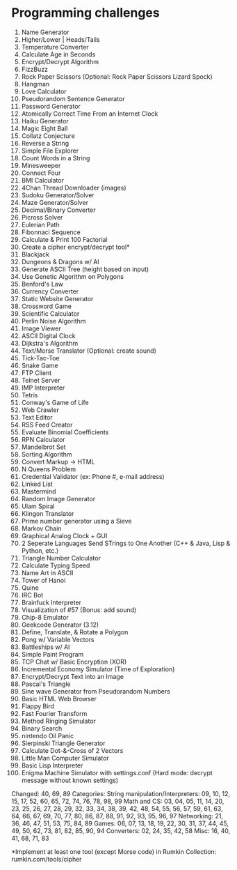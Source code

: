 # Programming challenges

1. Name Generator
1. Higher/Lower | Heads/Tails
1. Temperature Converter
1. Calculate Age in Seconds
1. Encrypt/Decrypt Algorithm
1. FizzBuzz
1. Rock Paper Scissors (Optional: Rock Paper Scissors Lizard Spock)
1. Hangman
1. Love Calculator
1. Pseudorandom Sentence Generator
1. Password Generator
1. Atomically Correct Time From an Internet Clock
1. Haiku Generator
1. Magic Eight Ball
1. Collatz Conjecture
1. Reverse a String
1. Simple File Explorer
1. Count Words in a String
1. Minesweeper
1. Connect Four
1. BMI Calculator
1. 4Chan Thread Downloader (images)
1. Sudoku Generator/Solver
1. Maze Generator/Solver
1. Decimal/Binary Converter
1. Picross Solver
1. Eulerian Path
1. Fibonnaci Sequence
1. Calculate & Print 100 Factorial
1. Create a cipher encrypt/decrypt tool\*
1. Blackjack
1. Dungeons & Dragons w/ AI
1. Generate ASCII Tree (height based on input)
1. Use Genetic Algorithm on Polygons
1. Benford's Law
1. Currency Converter
1. Static Website Generator
1. Crossword Game
1. Scientific Calculator
1. Perlin Noise Algorithm
1. Image Viewer
1. ASCII Digital Clock
1. Dijkstra's Algorithm
1. Text/Morse Translator (Optional: create sound)
1. Tick-Tac-Toe
1. Snake Game
1. FTP Client
1. Telnet Server
1. IMP Interpreter
1. Tetris
1. Conway's Game of Life
1. Web Crawler
1. Text Editor
1. RSS Feed Creator
1. Evaluate Binomial Coefficients
1. RPN Calculator
1. Mandelbrot Set
1. Sorting Algorithm
1. Convert Markup -> HTML
1. N Queens Problem
1. Credential Validator (ex: Phone #, e-mail address)
1. Linked List
1. Mastermind
1. Random Image Generator
1. Ulam Spiral
1. Klingon Translator
1. Prime number generator using a Sieve
1. Markov Chain
1. Graphical Analog Clock + GUI
1. 2 Seperate Languages Send STrings to One Another (C++ & Java, Lisp & Python, etc.)
1. Triangle Number Calculator
1. Calculate Typing Speed
1. Name Art in ASCII
1. Tower of Hanoi
1. Quine
1. IRC Bot
1. Brainfuck Interpreter
1. Visualization of #57 (Bonus: add sound)
1. Chip-8 Emulator
1. Geekcode Generator (3.12)
1. Define, Translate, & Rotate a Polygon
1. Pong w/ Variable Vectors
1. Battleships w/ AI
1. Simple Paint Program
1. TCP Chat w/ Basic Encryption (XOR)
1. Incremental Economy Simulator (Time of Exploration)
1. Encrypt/Decrypt Text into an Image
1. Pascal's Triangle
1. Sine wave Generator from Pseudorandom Numbers
1. Basic HTML Web Browser
1. Flappy Bird
1. Fast Fourier Transform
1. Method Ringing Simulator
1. Binary Search
1. nintendo Oil Panic
1. Sierpinski Triangle Generator
1. Calculate Dot-&-Cross of 2 Vectors
1. Little Man Computer Simulator
1. Basic Lisp Interpreter
1. Enigma Machine Simulator with settings.conf (Hard mode: decrypt message without known settings)

Changed: 40, 69, 89
Categories:
  String manipulation/Interpreters:
    09, 10, 12, 15, 17, 52, 60, 65, 72, 74, 76, 78, 98, 99
  Math and CS:
    03, 04, 05, 11, 14, 20, 23, 25, 26, 27, 28, 29, 32, 33, 34, 38, 39, 42, 48, 54, 55, 56, 57, 59, 61, 63, 64, 66, 67, 69, 70, 77, 80, 86, 87, 88, 91, 92, 93, 95, 96, 97
  Networking:
    21, 36, 46, 47, 51, 53, 75, 84, 89
  Games:
    06, 07, 13, 18, 19, 22, 30, 31, 37, 44, 45, 49, 50, 62, 73, 81, 82, 85, 90, 94
  Converters:
    02, 24, 35, 42, 58
  Misc:
    16, 40, 41, 68, 71, 83

\*Implement at least one tool (except Morse code) in Rumkin Collection: rumkin.com/tools/cipher

